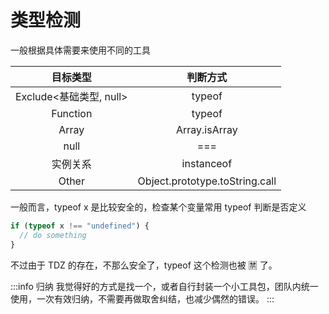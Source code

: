 # 类型检测

一般根据具体需要来使用不同的工具

|        目标类型         |            判断方式            |
| :---------------------: | :----------------------------: |
| Exclude<基础类型, null> |             typeof             |
|        Function         |             typeof             |
|          Array          |         Array.isArray          |
|          null           |              ===               |
|        实例关系         |           instanceof           |
|          Other          | Object.prototype.toString.call |

一般而言，typeof x 是比较安全的，检查某个变量常用 typeof 判断是否定义

```js
if (typeof x !== "undefined") {
  // do something
}
```

不过由于 TDZ 的存在，不那么安全了，typeof 这个检测也被 🈲 了。

:::info 归纳
我觉得好的方式是找一个，或者自行封装一个小工具包，团队内统一使用，一次有效归纳，不需要再做取舍纠结，也减少偶然的错误。
:::
